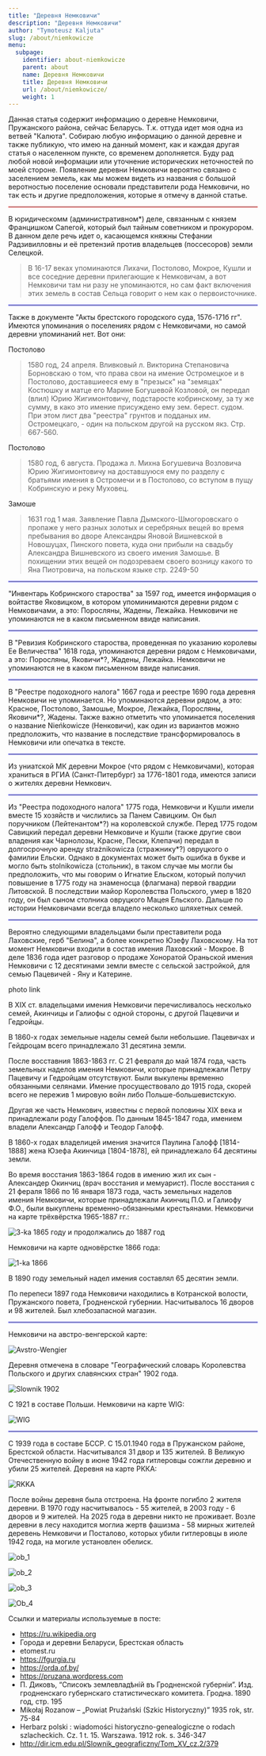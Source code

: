 ```yaml
---
title: "Деревня Немковичи"
description: "Деревня Немковичи"
author: "Tymoteusz Kaljuta"
slug: /about/niemkowicze
menu:
  subpage:
    identifier: about-niemkowicze
    parent: about
    name: Деревня Немковичи
    title: Деревня Немковичи
    url: /about/niemkowicze/
    weight: 1
---
```


Данная статья содержит информацию о деревне Немковичи, Пружанского района, сейчас Беларусь.
Т.к. оттуда идет моя одна из ветвей "Калюта". Собираю любую информацию о данной деревне и также публикую, что имею на данный момент, как и каждая другая статья о населенном пункте, со временем дополняется. Буду рад любой новой информации или уточнение исторических неточностей по моей стороне.
Появление деревни Немковичи вероятно связано с заселением земель, как мы можем видеть из названия с большой веротностью поселение основали представители рода Немковичи, но так есть и другие предположения, которые я отмечу в данной статье.
<hr style="border: 1px solid red; opacity: 0.5;">

В юридическомм (административном*) деле, связанным с князем Францишком Сапегой, который был тайным советником и прокурором. В данном деле речь идет о, касающемся княжны Стефании Радзивилловны и её претензий против владельцев (поссесоров) земли Селецкой.
> В 16-17 веках упоминаются Лихачи, Постолово, Мокрое, Кушли и все соседние деревни прилегающие к Немковичам, а вот Немковичи там ни разу не упоминаются, но сам факт включения этих земель в состав Сельца говорит о нем как о первоисточнике.
<hr style="border: 1px solid blue; opacity: 0.5;">

Также в документе "Акты брестского городского суда, 157б-171б гг". Имеются упоминания о поселениях рядом с Немковичами, но самой деревни упоминаний нет. Вот они:

Постолово
> 1580 год, 24 апреля. Вливковый л. Викторина Степановича Борновскаю о том, что права свои на имение Остромецкое и в Постолово, доставшиееся ему в "презыск" на "земяцах" Костюшку и матце его Марине Богушевой Козловой, он передал (влил) Юрию Жигимонтовичу, подстаросте кобринскому, за ту же сумму, в како это имение присуждено ему зем. берест. судом. При этом лист два "реестра" грунтов и подданых им. Остромецкаго, - один на польском другой на русском якз. Стр. 667-560.

Постолово
> 1580 год, 6 августа. Продажа л. Михна Богушевича Возловича Юрию Жигимонтовичу на доставшуюся ему по разделу с братьями имения в Остромечи и в Постолово, со вступом в пущу Кобринскую и реку Муховец.

Замоше
> 1631 год 1 мая. Заявление Павла Дымского-Шмогоровскаго о пропаже у него разных золотых и серебряных вещей во время пребывания во дворе Александры Яновой Вишневской в Новошуцах, Пинского повета, куда они прибыли на свадьбу Александра Вишневского из своего имения Замошье. В похищении этих вещей он подозреваем своего возницу какого то Яна Пиотровича, на польском языке стр. 2249-50
<hr style="border: 1px solid blue; opacity: 0.5;">

"Инвентарь Кобринского староства" за 1597 год, имеется информация о войтастве Яковицком, в котором упоминимаются деревни рядом с Немковичами, а это: Поросляны, Жадены, Лежайка. Немковичи не упоминаются не в каком письменном ввиде написания.
<hr style="border: 1px solid blue; opacity: 0.5;">

В "Ревизия Кобринского староства, проведенная по указанию королевы Ее Величества" 1618 года, упоминаются деревни рядом с Немковичами, а это: Поросляны, Яковичи*?, Жадены, Лежайка. Немковичи не упоминаются не в каком письменном ввиде написания.
<hr style="border: 1px solid blue; opacity: 0.5;">

В "Реестре подоходного налога" 1667 года и реестре 1690 года деревня Немковичи не упоминается. Но упоминаются деревни рядом, а это: Красное, Постолово, Замошье, Мокрое, Лежайка, Поросляны, Яковичи*?, Жадены. Также важно отметить что упоминается поселения о название Nieńkowicze (Ненковичи), как один из вариантов можно предположить, что название в последствие трансформировалось в Немковичи или опечатка в тексте.
<hr style="border: 1px solid blue; opacity: 0.5;">

Из униатской МК деревни Мокрое (что рядом с Немковичами), которая храниться в РГИА (Санкт-Питербург) за 1776-1801 года, имеются записи о жителях деревни Немкович.
<hr style="border: 1px solid blue; opacity: 0.5;">

Из "Реестра подоходного налога" 1775 года, Немковичи и Кушли имели вместе 15 хозяйств и числились за Панем Савицким. Он был поручником (Лейтенантом*?) на королевской службе. Перед 1775 годом Савицкий передал деревни Немковиче и Кушли (также другие свои владения как Чарнолозы, Красне, Пески, Клепачи) передал в долгосрочную аренду strażnikowicza (стражнику*?) овруцкого о фамилии Ельски. Однако в документах может быть ошибка в букве и могло быть stolnikowicza (стольник), в таком случае мы могли бы предположить, что мы говорим о Игнатие Ельском, который получил повышение в 1775 году на знаменосца (флагмана) первой гвардии Литовской. В последствии майор Королевства Польского, умер в 1820 году, он был сыном столника овруцкого Мацея Ельского. Дальше по истории Немковичами всегда владело несколько шляхетных семей.
<hr style="border: 1px solid blue; opacity: 0.5;">

Вероятно следующими владельцами были преставители рода Лаховские, герб "Белина", а более конкретно Юзефу Лаховскому. На тот момент Немковичи входили в состав имения Лаховский - Мокрое. 
В деле 1836 года идет разговор о продаже Хоноратой Ораньской имения Немковичи с 12 десятинами земли вместе с сельской застройкой, для семью Пацевичей - Яну и Катерине.

photo link

В XIX ст. владельцами имения Немковичи перечисливалось несколько семей, Акинчицы и Галиофы с одной стороны, с другой Пацевичи и Гедройцы.

В 1860-х годах земельные наделы семей были небольшие. Пацевичах и Гейдроцам всего принадлежало 31 десятина земли.

После восставния 1863-1863 гг. С 21 февраля до май 1874 года, часть земельных наделов имения Немковичи, которые принадлежали Петру Пацевичу и Гедройцам отсутствуют. Были выкулены временно обязанными селянами. Имение просуществовало до 1915 года, скорей всего не пережив 1 мировую войн либо Польше-большевистскую.

Другая же часть Немкович, известны с первой половины XIX века и принадлежали роду Галоффов. По данным 1845-1847 года, имением владели Александр Галофф и Теодор Галофф.

В 1860-х годах владелицей имения значится Паулина Галофф [1814-1888] жена Юзефа Акинчица [1804-1878], ей принадлежало 64 десятины земли.

Во время восстания 1863-1864 годов в имению жил их сын - Александер Окинчиц (врач восстания и мемуарист). После восстания с 21 фераля 1866 по 16 января 1873 года, часть земельных наделов имения Немковичи, которые принадлежали Акинчиц П.О. и Галиофу Ф.О., были выкуплены временно-обязанными крестьянами. Немковичи на карте трёхвёрстка 1965-1887 гг.:

![3-ka 1865 году и продолжались до 1887 год](https://github.com/user-attachments/assets/684e33b8-f354-4cc0-aa33-b177c4784ab7)

Немковичи на карте одновёрстке 1866 года:

![1-ka 1866](https://github.com/user-attachments/assets/36b571ec-f0cf-408b-8b19-97df05f3dadc)

В 1890 году земельный надел имения составлял 65 десятин земли.

По перепеси 1897 года Немковичи находились в Котранской волости, Пружанского повета, Гродненской губернии. Насчитывалось 16 дворов и 98 жителей. Был хлебозапасной магазин.
<hr style="border: 1px solid blue; opacity: 0.5;">

Немковичи на австро-венгерской карте:

![Avstro-Wengier](https://github.com/user-attachments/assets/a85776fe-c0c7-4f00-8a28-fbedd1ed2454)

Деревня отмечена в словаре "Географический словарь Королевства Польского и других славянских стран" 1902 года.

![Slownik 1902](https://github.com/user-attachments/assets/7656b660-c7ba-458a-9204-0d1aed9e77d6)

С 1921 в составе Польши. Немковичи на карте WIG:

![WIG](https://github.com/user-attachments/assets/81f7e15f-e83f-4812-8ad0-ab4cb90aabdd)
<hr style="border: 1px solid blue; opacity: 0.5;">

С 1939 года в составе БССР. С 15.01.1940 года в Пружанском районе, Брестской области. Насчитывался 31 двор и 135 жителей. В Великую Отечественную войну в июне 1942 года гитлеровцы сожгли деревню и убили 25 жителей. Деревня на карте РККА:

![RKKA](https://github.com/user-attachments/assets/4c3a3ac6-2d72-4a0c-be9b-2199e2129b19)

После войны деревня была отстроена. На фронте погибло 2 жителя деревни. В 1970 году насчитывалось - 55 жителей, в 2003 году - 6 дворов и 9 жителей. На 2025 года в деревни никто не проживает. Возле деревни в лесу находится моглиа жертв фашизма - 58 мирных жителей деревень Немковичи и Посталово, которых убили гитлеровцы в июле 1942 года, на могиле установлен обелиск.

![ob_1](https://github.com/user-attachments/assets/ad689f43-7c32-431a-8b38-8a4cb668b61e)

![ob_2](https://github.com/user-attachments/assets/13a21e05-2fe3-47a4-8886-5da575a16e5c)

![ob_3](https://github.com/user-attachments/assets/7b67b698-3ec7-404e-a41d-d0727bb74aea)

![Ob_4](https://github.com/user-attachments/assets/a12eda55-b753-4b1d-918c-57184b92b09f)

Ссылки и материалы используемые в посте:
- https://ru.wikipedia.org
- Города и деревни Беларуси, Брестская область
- etomest.ru
- https://fgurgia.ru
- https://orda.of.by/
- https://pruzana.wordpress.com
- П. Диковъ, “Списокъ землевладѣній въ Гродненской губерніи”. Изд. гродненскаго губернскаго статистическаго комитета. Гродна. 1890 год, стр. 195
- Mikołaj Rozanow – „Powiat Prużański (Szkic Historyczny)” 1935 rok, str. 75-84
- Herbarz polski : wiadomości historyczno-genealogiczne o rodach szlacheckich. Cz. 1 t. 15. Warszawa. 1912 rok. s. 346-347
- http://dir.icm.edu.pl/Slownik_geograficzny/Tom_XV_cz.2/379
